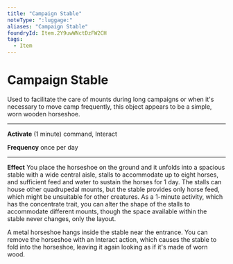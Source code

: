 ```yaml
---
title: "Campaign Stable"
noteType: ":luggage:"
aliases: "Campaign Stable"
foundryId: Item.2Y9uwWNctDzFW2CH
tags:
  - Item
---
```


# Campaign Stable

Used to facilitate the care of mounts during long campaigns or when it's necessary to move camp frequently, this object appears to be a simple, worn wooden horseshoe.

* * *

**Activate** (1 minute) command, Interact

**Frequency** once per day

* * *

**Effect** You place the horseshoe on the ground and it unfolds into a spacious stable with a wide central aisle, stalls to accommodate up to eight horses, and sufficient feed and water to sustain the horses for 1 day. The stalls can house other quadrupedal mounts, but the stable provides only horse feed, which might be unsuitable for other creatures. As a 1-minute activity, which has the concentrate trait, you can alter the shape of the stalls to accommodate different mounts, though the space available within the stable never changes, only the layout.

A metal horseshoe hangs inside the stable near the entrance. You can remove the horseshoe with an Interact action, which causes the stable to fold into the horseshoe, leaving it again looking as if it's made of worn wood.
